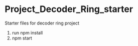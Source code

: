 # Project_Decoder_Ring_starter
Starter files for decoder ring project

1. run npm install
2. npm start

